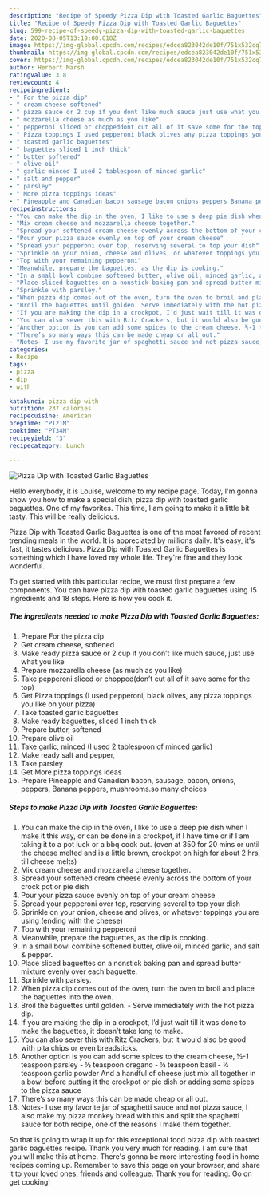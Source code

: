```yaml
---
description: "Recipe of Speedy Pizza Dip with Toasted Garlic Baguettes"
title: "Recipe of Speedy Pizza Dip with Toasted Garlic Baguettes"
slug: 599-recipe-of-speedy-pizza-dip-with-toasted-garlic-baguettes
date: 2020-08-05T13:19:00.818Z
image: https://img-global.cpcdn.com/recipes/edcea823042de10f/751x532cq70/pizza-dip-with-toasted-garlic-baguettes-recipe-main-photo.jpg
thumbnail: https://img-global.cpcdn.com/recipes/edcea823042de10f/751x532cq70/pizza-dip-with-toasted-garlic-baguettes-recipe-main-photo.jpg
cover: https://img-global.cpcdn.com/recipes/edcea823042de10f/751x532cq70/pizza-dip-with-toasted-garlic-baguettes-recipe-main-photo.jpg
author: Herbert Marsh
ratingvalue: 3.8
reviewcount: 4
recipeingredient:
- " For the pizza dip"
- " cream cheese softened"
- " pizza sauce or 2 cup if you dont like much sauce just use what you like"
- " mozzarella cheese as much as you like"
- " pepperoni sliced or choppeddont cut all of it save some for the top"
- " Pizza toppings I used pepperoni black olives any pizza toppings you like on your pizza"
- " toasted garlic baguettes"
- " baguettes sliced 1 inch thick"
- " butter softened"
- " olive oil"
- " garlic minced I used 2 tablespoon of minced garlic"
- " salt and pepper"
- " parsley"
- " More pizza toppings ideas"
- " Pineapple and Canadian bacon sausage bacon onions peppers Banana peppers mushroomsso many choices"
recipeinstructions:
- "You can make the dip in the oven, I like to use a deep pie dish when I make it this way, or can be done in a crockpot, if I have time or if I am taking it to a pot luck or a bbq cook out. (oven at 350 for 20 mins or until the cheese melted and is a little brown, crockpot on high for about 2 hrs, till cheese melts)"
- "Mix cream cheese and mozzarella cheese together."
- "Spread your softened cream cheese evenly across the bottom of your crock pot or pie dish"
- "Pour your pizza sauce evenly on top of your cream cheese"
- "Spread your pepperoni over top, reserving several to top your dish"
- "Sprinkle on your onion, cheese and olives, or whatever toppings you are using (ending with the cheese)"
- "Top with your remaining pepperoni"
- "Meanwhile, prepare the baguettes, as the dip is cooking."
- "In a small bowl combine softened butter, olive oil, minced garlic, and salt &amp; pepper."
- "Place sliced baguettes on a nonstick baking pan and spread butter mixture evenly over each baguette."
- "Sprinkle with parsley."
- "When pizza dip comes out of the oven, turn the oven to broil and place the baguettes into the oven."
- "Broil the baguettes until golden. Serve immediately with the hot pizza dip."
- "If you are making the dip in a crockpot, I’d just wait till it was done to make the baguettes, it doesn’t take long to make."
- "You can also sever this with Ritz Crackers, but it would also be good with pita chips or even breadsticks."
- "Another option is you can add some spices to the cream cheese, ½-1 teaspoon parsley ½ teaspoon oregano ¼ teaspoon basil ¼ teaspoon garlic powder And a handful of cheese just mix all together in a bowl before putting it the crockpot or pie dish or adding some spices to the pizza sauce"
- "There’s so many ways this can be made cheap or all out."
- "Notes- I use my favorite jar of spaghetti sauce and not pizza sauce, I also make my pizza monkey bread with this and spilt the spaghetti sauce for both recipe, one of the reasons I make them together."
categories:
- Recipe
tags:
- pizza
- dip
- with

katakunci: pizza dip with 
nutrition: 237 calories
recipecuisine: American
preptime: "PT21M"
cooktime: "PT34M"
recipeyield: "3"
recipecategory: Lunch

---
```



![Pizza Dip with Toasted Garlic Baguettes](https://img-global.cpcdn.com/recipes/edcea823042de10f/751x532cq70/pizza-dip-with-toasted-garlic-baguettes-recipe-main-photo.jpg)

Hello everybody, it is Louise, welcome to my recipe page. Today, I'm gonna show you how to make a special dish, pizza dip with toasted garlic baguettes. One of my favorites. This time, I am going to make it a little bit tasty. This will be really delicious.

Pizza Dip with Toasted Garlic Baguettes is one of the most favored of recent trending meals in the world. It is appreciated by millions daily. It's easy, it's fast, it tastes delicious. Pizza Dip with Toasted Garlic Baguettes is something which I have loved my whole life. They're fine and they look wonderful.




To get started with this particular recipe, we must first prepare a few components. You can have pizza dip with toasted garlic baguettes using 15 ingredients and 18 steps. Here is how you cook it.

<!--inarticleads1-->

##### The ingredients needed to make Pizza Dip with Toasted Garlic Baguettes:

1. Prepare  For the pizza dip
1. Get  cream cheese, softened
1. Make ready  pizza sauce or 2 cup if you don’t like much sauce, just use what you like
1. Prepare  mozzarella cheese (as much as you like)
1. Take  pepperoni sliced or chopped(don’t cut all of it save some for the top)
1. Get  Pizza toppings (I used pepperoni, black olives, any pizza toppings you like on your pizza)
1. Take  toasted garlic baguettes
1. Make ready  baguettes, sliced 1 inch thick
1. Prepare  butter, softened
1. Prepare  olive oil
1. Take  garlic, minced (I used 2 tablespoon of minced garlic)
1. Make ready  salt and pepper,
1. Take  parsley
1. Get  More pizza toppings ideas
1. Prepare  Pineapple and Canadian bacon, sausage, bacon, onions, peppers, Banana peppers, mushrooms.so many choices




<!--inarticleads2-->

##### Steps to make Pizza Dip with Toasted Garlic Baguettes:

1. You can make the dip in the oven, I like to use a deep pie dish when I make it this way, or can be done in a crockpot, if I have time or if I am taking it to a pot luck or a bbq cook out. (oven at 350 for 20 mins or until the cheese melted and is a little brown, crockpot on high for about 2 hrs, till cheese melts)
1. Mix cream cheese and mozzarella cheese together.
1. Spread your softened cream cheese evenly across the bottom of your crock pot or pie dish
1. Pour your pizza sauce evenly on top of your cream cheese
1. Spread your pepperoni over top, reserving several to top your dish
1. Sprinkle on your onion, cheese and olives, or whatever toppings you are using (ending with the cheese)
1. Top with your remaining pepperoni
1. Meanwhile, prepare the baguettes, as the dip is cooking.
1. In a small bowl combine softened butter, olive oil, minced garlic, and salt &amp; pepper.
1. Place sliced baguettes on a nonstick baking pan and spread butter mixture evenly over each baguette.
1. Sprinkle with parsley.
1. When pizza dip comes out of the oven, turn the oven to broil and place the baguettes into the oven.
1. Broil the baguettes until golden. - Serve immediately with the hot pizza dip.
1. If you are making the dip in a crockpot, I’d just wait till it was done to make the baguettes, it doesn’t take long to make.
1. You can also sever this with Ritz Crackers, but it would also be good with pita chips or even breadsticks.
1. Another option is you can add some spices to the cream cheese, ½-1 teaspoon parsley - ½ teaspoon oregano - ¼ teaspoon basil - ¼ teaspoon garlic powder And a handful of cheese just mix all together in a bowl before putting it the crockpot or pie dish or adding some spices to the pizza sauce
1. There’s so many ways this can be made cheap or all out.
1. Notes- I use my favorite jar of spaghetti sauce and not pizza sauce, I also make my pizza monkey bread with this and spilt the spaghetti sauce for both recipe, one of the reasons I make them together.




So that is going to wrap it up for this exceptional food pizza dip with toasted garlic baguettes recipe. Thank you very much for reading. I am sure that you will make this at home. There's gonna be more interesting food in home recipes coming up. Remember to save this page on your browser, and share it to your loved ones, friends and colleague. Thank you for reading. Go on get cooking!
